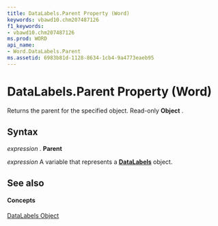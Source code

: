 ```yaml
---
title: DataLabels.Parent Property (Word)
keywords: vbawd10.chm207487126
f1_keywords:
- vbawd10.chm207487126
ms.prod: WORD
api_name:
- Word.DataLabels.Parent
ms.assetid: 6983b81d-1128-8634-1cb4-9a4773eaeb95
---
```



# DataLabels.Parent Property (Word)

Returns the parent for the specified object. Read-only  **Object** .


## Syntax

 _expression_ . **Parent**

 _expression_ A variable that represents a **[DataLabels](datalabels-object-word.md)** object.


## See also


#### Concepts


[DataLabels Object](datalabels-object-word.md)

